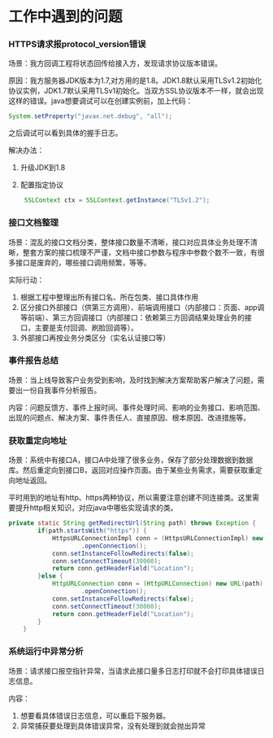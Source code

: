 # 工作中遇到的问题 

### HTTPS请求报protocol_version错误

场景：我方回调工程将状态回传给接入方，发现请求协议版本错误。

原因：我方服务器JDK版本为1.7,对方用的是1.8。JDK1.8默认采用TLSv1.2初始化协议实例，JDK1.7默认采用TLSv1初始化。当双方SSL协议版本不一样，就会出现这样的错误。java想要调试可以在创建实例前，加上代码：

```java
System.setProperty("javax.net.debug", "all");
```

之后调试可以看到具体的握手日志。

解决办法：

1. 升级JDK到1.8

2. 配置指定协议

   ````java
    SSLContext ctx = SSLContext.getInstance("TLSv1.2");
   ````

   

### 接口文档整理

场景：混乱的接口文档分类，整体接口数量不清晰，接口对应具体业务处理不清晰，整套方案的接口梳理不严谨，文档中接口参数与程序中参数个数不一致，有很多接口是废弃的，哪些接口调用频繁，等等。

实际行动：

1. 根据工程中整理出所有接口名、所在包类、接口具体作用
2. 区分接口外部接口（供第三方调用）、前端调用接口（内部接口：页面、app调等前端）、第三方回调接口（内部接口：依赖第三方回调结果处理业务的接口，主要是支付回调、刷脸回调等）。
3. 外部接口再按业务分类区分（实名认证接口等）



### 事件报告总结

场景：当上线导致客户业务受到影响，及时找到解决方案帮助客户解决了问题，需要出一份自我事件分析报告。

内容：问题反馈方、事件上报时间、事件处理时间、影响的业务接口、影响范围、出现的问题点、解决方案、事件责任人、直接原因、根本原因、改进措施等。



### 获取重定向地址

场景：系统中有接口A，接口A中处理了很多业务，保存了部分处理数据到数据库。然后重定向到接口B，返回对应操作页面。由于某些业务需求，需要获取重定向地址返回。

平时用到的地址有http、https两种协议，所以需要注意创建不同连接类。这里需要提升http相关知识，对应java中哪些实现请求的类。

~~~java
private static String getRedirectUrl(String path) throws Exception {
		if(path.startsWith("https")) {
			HttpsURLConnectionImpl conn = (HttpsURLConnectionImpl) new URL(path)
					.openConnection();
			conn.setInstanceFollowRedirects(false);
			conn.setConnectTimeout(30000);
	        return conn.getHeaderField("Location");
		}else {
			HttpURLConnection conn = (HttpURLConnection) new URL(path)
					.openConnection();
			conn.setInstanceFollowRedirects(false);
			conn.setConnectTimeout(30000);
	        return conn.getHeaderField("Location");
		}
	}
~~~



### 系统运行中异常分析

场景：请求接口报空指针异常，当请求此接口量多日志打印就不会打印具体错误日志信息。

内容：

1. 想要看具体错误日志信息，可以重启下服务器。
2. 异常捕获要处理到具体错误异常，没有处理到就会抛出异常



